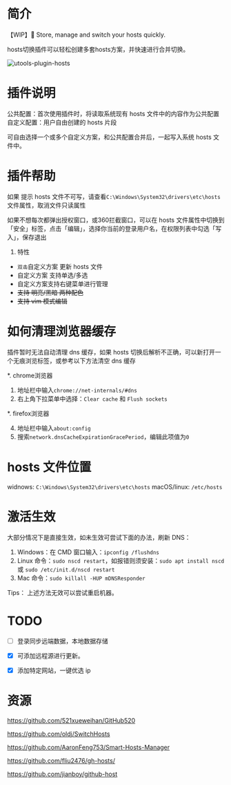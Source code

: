 # 简介

【WIP】🎉 Store, manage and switch your hosts quickly.

hosts切换插件可以轻松创建多套hosts方案，并快速进行合并切换。

![utools-plugin-hosts](./demo/hosts-demo.jpg)

# 插件说明

公共配置：首次使用插件时，将读取系统现有 hosts 文件中的内容作为公共配置
自定义配置：用户自由创建的 hosts 片段

可自由选择一个或多个自定义方案，和公共配置合并后，一起写入系统 hosts 文件中。

# 插件帮助

如果 提示 hosts 文件不可写，请查看`C:\Windows\System32\drivers\etc\hosts`文件属性，取消文件只读属性

如果不想每次都弹出授权窗口，或360拦截窗口，可以在 hosts 文件属性中切换到「安全」标签，点击「编辑」，选择你当前的登录用户名，在权限列表中勾选「写入」，保存退出

1. 特性

- `双击`自定义方案 更新 hosts 文件
- 自定义方案 支持单选/多选
- 自定义方案支持右键菜单进行管理
- ~~支持 明亮/黑暗 两种配色~~
- ~~支持 vim 模式编辑~~

# 如何清理浏览器缓存

插件暂时无法自动清理 dns 缓存，如果 hosts 切换后解析不正确，可以新打开一个无痕浏览标签，或参考以下方法清空 dns 缓存

*. chrome浏览器

1. 地址栏中输入`chrome://net-internals/#dns`
2. 右上角下拉菜单中选择：`Clear cache` 和 `Flush sockets`

*. firefox浏览器

4. 地址栏中输入`about:config`
5. 搜索`network.dnsCacheExpirationGracePeriod`，编辑此项值为`0`

# hosts 文件位置
widnows: `C:\Windows\System32\drivers\etc\hosts`
macOS/linux: `/etc/hosts`


# 激活生效

大部分情况下是直接生效，如未生效可尝试下面的办法，刷新 DNS：

1. Windows：在 CMD 窗口输入：`ipconfig /flushdns`
2. Linux 命令：`sudo nscd restart`，如报错则须安装：`sudo apt install nscd` 或 `sudo /etc/init.d/nscd restart`
3. Mac 命令：`sudo killall -HUP mDNSResponder`

Tips： 上述方法无效可以尝试重启机器。


# TODO
- [ ] 登录同步远端数据，本地数据存储
- [x] 可添加远程源进行更新。
- [x] 添加特定网站，一键优选 ip


# 资源
https://github.com/521xueweihan/GitHub520

https://github.com/oldj/SwitchHosts

https://github.com/AaronFeng753/Smart-Hosts-Manager

https://github.com/fliu2476/gh-hosts/

https://github.com/jianboy/github-host

